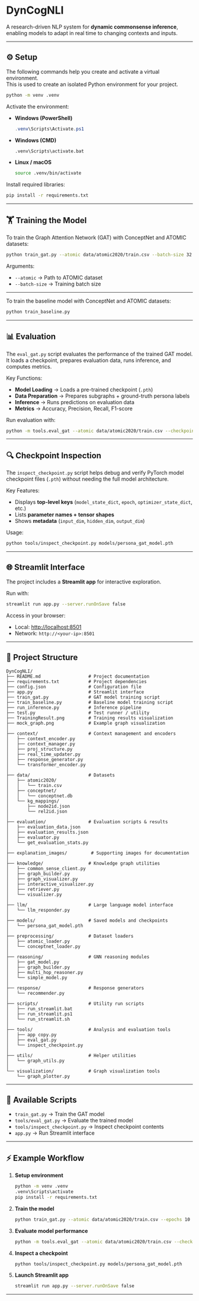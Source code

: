 # DynCogNLI

A research-driven NLP system for **dynamic commonsense inference**, enabling models to adapt in real time to changing contexts and inputs.

---

## ⚙️ Setup

The following commands help you create and activate a virtual environment.  
This is used to create an isolated Python environment for your project.

```bash
python -m venv .venv
```

Activate the environment:

- **Windows (PowerShell)**
  ```powershell
  .venv\Scripts\Activate.ps1
  ```
- **Windows (CMD)**
  ```cmd
  .venv\Scripts\activate.bat
  ```
- **Linux / macOS**
  ```bash
  source .venv/bin/activate
  ```

Install required libraries:

```bash
pip install -r requirements.txt
```

---

## 🏋️ Training the Model

To train the Graph Attention Network (GAT) with ConceptNet and ATOMIC datasets:

```bash
python train_gat.py --atomic data/atomic2020/train.csv --batch-size 32
```

Arguments:

- `--atomic` → Path to ATOMIC dataset
- `--batch-size` → Training batch size

---

To train the baseline model with ConceptNet and ATOMIC datasets:

```bash
python train_baseline.py
```

---

## 📊 Evaluation

The `eval_gat.py` script evaluates the performance of the trained GAT model. It loads a checkpoint, prepares evaluation data, runs inference, and computes metrics.

Key Functions:

- **Model Loading** → Loads a pre-trained checkpoint (`.pth`)
- **Data Preparation** → Prepares subgraphs + ground-truth persona labels
- **Inference** → Runs predictions on evaluation data
- **Metrics** → Accuracy, Precision, Recall, F1-score

Run evaluation with:

```bash
python -m tools.eval_gat --atomic data/atomic2020/train.csv --checkpoint models/persona_gat_model.pth --device cpu --terms [TERM1] [TERM2] "[MULTI-WORD TERM]"
```

---

## 🔍 Checkpoint Inspection

The `inspect_checkpoint.py` script helps debug and verify PyTorch model checkpoint files (`.pth`) without needing the full model architecture.

Key Features:

- Displays **top-level keys** (`model_state_dict`, `epoch`, `optimizer_state_dict`, etc.)
- Lists **parameter names + tensor shapes**
- Shows **metadata** (`input_dim`, `hidden_dim`, `output_dim`)

Usage:

```bash
python tools/inspect_checkpoint.py models/persona_gat_model.pth
```

---

## 🌐 Streamlit Interface

The project includes a **Streamlit app** for interactive exploration.

Run with:

```bash
streamlit run app.py --server.runOnSave false
```

Access in your browser:

- Local: [http://localhost:8501](http://localhost:8501)
- Network: `http://<your-ip>:8501`

---

## 📂 Project Structure

```
DynCogNLI/
├── README.md                  # Project documentation
├── requirements.txt           # Project dependencies
├── config.json                # Configuration file
├── app.py                     # Streamlit interface
├── train_gat.py               # GAT model training script
├── train_baseline.py          # Baseline model training script
├── run_inference.py           # Inference pipeline
├── test.py                    # Test runner / utility
├── TrainingResult.png         # Training results visualization
├── mock_graph.png             # Example graph visualization
│
├── context/                   # Context management and encoders
│   ├── context_encoder.py
│   ├── context_manager.py
│   ├── proj_structure.py
│   ├── real_time_updater.py
│   ├── response_generator.py
│   └── transformer_encoder.py
│
├── data/                      # Datasets
│   ├── atomic2020/
│   │   └── train.csv
│   ├── conceptnet/
│   │   └── conceptnet.db
│   └── kg_mappings/
│       ├── node2id.json
│       └── rel2id.json
│
├── evaluation/                # Evaluation scripts & results
│   ├── evaluation_data.json
│   ├── evaluation_results.json
│   ├── evaluator.py
│   └── get_evaluation_stats.py
│
├── explanation_images/         # Supporting images for documentation
│
├── knowledge/                 # Knowledge graph utilities
│   ├── common_sense_client.py
│   ├── graph_builder.py
│   ├── graph_visualizer.py
│   ├── interactive_visualizer.py
│   ├── retriever.py
│   └── visualizer.py
│
├── llm/                       # Large language model interface
│   └── llm_responder.py
│
├── models/                    # Saved models and checkpoints
│   └── persona_gat_model.pth
│
├── preprocessing/             # Dataset loaders
│   ├── atomic_loader.py
│   └── conceptnet_loader.py
│
├── reasoning/                 # GNN reasoning modules
│   ├── gat_model.py
│   ├── graph_builder.py
│   ├── multi_hop_reasoner.py
│   └── simple_model.py
│
├── response/                  # Response generators
│   └── recommender.py
│
├── scripts/                   # Utility run scripts
│   ├── run_streamlit.bat
│   ├── run_streamlit.ps1
│   └── run_streamlit.sh
│
├── tools/                     # Analysis and evaluation tools
│   ├── app copy.py
│   ├── eval_gat.py
│   └── inspect_checkpoint.py
│
├── utils/                     # Helper utilities
│   └── graph_utils.py
│
└── visualization/             # Graph visualization tools
    └── graph_plotter.py

```

---

## 📜 Available Scripts

- `train_gat.py` → Train the GAT model
- `tools/eval_gat.py` → Evaluate the trained model
- `tools/inspect_checkpoint.py` → Inspect checkpoint contents
- `app.py` → Run Streamlit interface

---

## ⚡ Example Workflow

1. **Setup environment**

   ```bash
   python -m venv .venv
   .venv\Scripts\activate
   pip install -r requirements.txt
   ```

2. **Train the model**

   ```bash
   python train_gat.py --atomic data/atomic2020/train.csv --epochs 10 --batch-size 8
   ```

3. **Evaluate model performance**

   ```bash
   python -m tools.eval_gat --atomic data/atomic2020/train.csv --checkpoint models/persona_gat_model.pth --device cpu --terms [TERM1] [TERM2] "[MULTI-WORD TERM]"
   ```

4. **Inspect a checkpoint**

   ```bash
   python tools/inspect_checkpoint.py models/persona_gat_model.pth
   ```

5. **Launch Streamlit app**
   ```bash
   streamlit run app.py --server.runOnSave false
   ```

---
